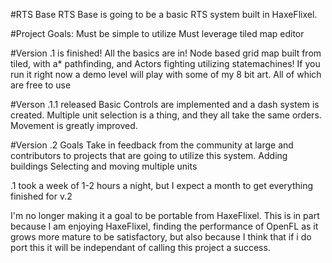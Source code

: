 #RTS Base
RTS Base is going to be a basic RTS system built in HaxeFlixel.


#Project Goals:
Must be simple to utilize
Must leverage tiled map editor


#Version .1 is finished! 
All the basics are in! Node based grid map built from tiled, with a* pathfinding, and Actors fighting utilizing statemachines! If you run it right now a demo level will play with some of my 8 bit art. All of which are free to use

#Verson .1.1 released
Basic Controls are implemented and a dash system is created. Multiple unit selection is a thing, and they all take the same orders. Movement is greatly improved.

#Version .2 Goals
Take in feedback from the community at large and contributors to projects that are going to utilize this system.
Adding buildings
Selecting and moving multiple units


.1 took a week of 1-2 hours a night, but I expect a month to get everything finished for v.2

I'm no longer making it a goal to be portable from HaxeFlixel. This is in part because I am enjoying HaxeFlixel, finding the performance of OpenFL as it grows more mature to be satisfactory, but also because I think that if i do port this it will be independant of calling this project a success.
